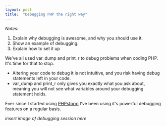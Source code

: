 ```yaml
---
layout: post
title:  "Debugging PHP the right way"
---
```


_Notes:_

1. Explain why debugging is awesome, and why you should use it.
2. Show an example of debugging.
3. Explain how to set it up

We've all used var_dump and print_r to debug problems when coding PHP. It's time for that to stop.

* Altering your code to debug it is not intuitive, and you risk having debug statements left in your code.
* var_dump and print_r only gives you exactly what you ask about, meaning you will not see what variables around your debugging statement holds.

Ever since I started using [PHPstorm](http://www.jetbrains.com/phpstorm/) I've been using it's powerful debugging features on a regular basis.

_insert image of debugging session here_

